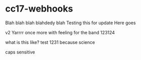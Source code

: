# cc17-webhooks
Blah blah blah blahdedy blah
Testing this for update
Here goes

v2
Yarrrr
once more with feeling for the band
123124

what is this like?
test 1231
because science

caps sensitive

